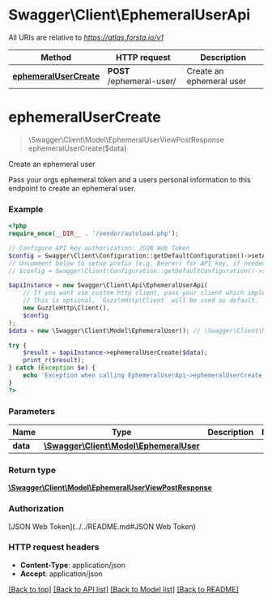 # Swagger\Client\EphemeralUserApi

All URIs are relative to *https://atlas.forsta.io/v1*

Method | HTTP request | Description
------------- | ------------- | -------------
[**ephemeralUserCreate**](EphemeralUserApi.md#ephemeralUserCreate) | **POST** /ephemeral-user/ | Create an ephemeral user


# **ephemeralUserCreate**
> \Swagger\Client\Model\EphemeralUserViewPostResponse ephemeralUserCreate($data)

Create an ephemeral user

Pass your orgs ephemeral token and a users personal information to this endpoint to create an ephemeral user.

### Example
```php
<?php
require_once(__DIR__ . '/vendor/autoload.php');

// Configure API key authorization: JSON Web Token
$config = Swagger\Client\Configuration::getDefaultConfiguration()->setApiKey('Authorization', 'YOUR_API_KEY');
// Uncomment below to setup prefix (e.g. Bearer) for API key, if needed
// $config = Swagger\Client\Configuration::getDefaultConfiguration()->setApiKeyPrefix('Authorization', 'Bearer');

$apiInstance = new Swagger\Client\Api\EphemeralUserApi(
    // If you want use custom http client, pass your client which implements `GuzzleHttp\ClientInterface`.
    // This is optional, `GuzzleHttp\Client` will be used as default.
    new GuzzleHttp\Client(),
    $config
);
$data = new \Swagger\Client\Model\EphemeralUser(); // \Swagger\Client\Model\EphemeralUser | 

try {
    $result = $apiInstance->ephemeralUserCreate($data);
    print_r($result);
} catch (Exception $e) {
    echo 'Exception when calling EphemeralUserApi->ephemeralUserCreate: ', $e->getMessage(), PHP_EOL;
}
?>
```

### Parameters

Name | Type | Description  | Notes
------------- | ------------- | ------------- | -------------
 **data** | [**\Swagger\Client\Model\EphemeralUser**](../Model/EphemeralUser.md)|  |

### Return type

[**\Swagger\Client\Model\EphemeralUserViewPostResponse**](../Model/EphemeralUserViewPostResponse.md)

### Authorization

[JSON Web Token](../../README.md#JSON Web Token)

### HTTP request headers

 - **Content-Type**: application/json
 - **Accept**: application/json

[[Back to top]](#) [[Back to API list]](../../README.md#documentation-for-api-endpoints) [[Back to Model list]](../../README.md#documentation-for-models) [[Back to README]](../../README.md)

